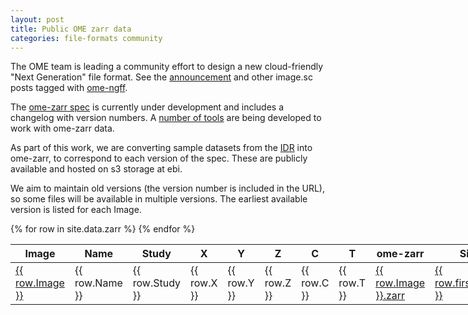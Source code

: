 ```yaml
---
layout: post
title: Public OME zarr data
categories: file-formats community
---
```


The OME team is leading a community effort to design a new cloud-friendly "Next Generation" file format.
See the [announcement](https://forum.image.sc/t/next-generation-file-formats-for-bioimaging/31361)
and other image.sc posts tagged with [ome-ngff](https://forum.image.sc/tag/ome-ngff).

The [ome-zarr spec](https://github.com/ome/omero-ms-zarr/blob/master/spec.md) is currently
under development and includes a changelog with version numbers.
A [number of tools](https://github.com/ome/omero-ms-zarr/blob/master/related.md) are being developed
to work with ome-zarr data.

As part of this work, we are converting sample datasets from the [IDR](http://idr.openmicroscopy.org/)
into ome-zarr, to correspond to each version of the spec.
These are publicly available and hosted on s3 storage at ebi.

We aim to maintain old versions (the version number is included in the URL), so some files will
be available in multiple versions. The earliest available version is listed for each Image.

<div class="row">
    <div class="small-12 small-centered medium-12 medium-centered columns">
        <div class="row horizontal">
            <table>
                <thead>
                    <th>Image</th>
                    <th>Name</th>
                    <th>Study</th>
                    <th>X</th>
                    <th>Y</th>
                    <th>Z</th>
                    <th>C</th>
                    <th>T</th>
                    <th title="Link to the data in ome-zarr format">ome-zarr</th>
                    <th title="Available in all older versions since the listed version">Since</th>
                </thead>
                <tbody>
                {% for row in site.data.zarr %}
                    <tr>
                        <td><a href="/webclient/?show=image-{{ row.Image }}">{{ row.Image }}</a></td>
                        <td>{{ row.Name }}</td>
                        <td>{{ row.Study }} </td>
                        <td>{{ row.X }} </td>
                        <td>{{ row.Y }} </td>
                        <td>{{ row.Z }} </td>
                        <td>{{ row.C }} </td>
                        <td>{{ row.T }} </td>
                        <td><a href="https://s3.embassy.ebi.ac.uk/idr/zarr/v{% include zarr_version.md %}/{{ row.Image }}.zarr">{{ row.Image }}.zarr</a></td>
                        <td><a href="https://s3.embassy.ebi.ac.uk/idr/zarr/v{{ row.first_version }}/{{ row.Image }}.zarr">{{ row.first_version }}</a></td>
                    </tr>
                {% endfor %}
                </tbody>
            </table>
        </div>
    </div>
</div>

